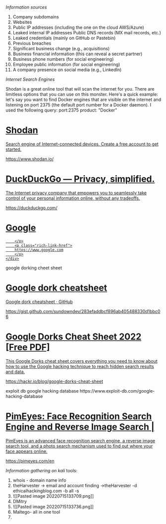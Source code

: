 *Information sources* 

1. Company subdomains 
2. Websites 
3. Public IP addresses (including the one on the cloud AWS/Azure) 
4. Leaked internal IP addresses Public DNS records (MX mail records, etc.)
5.  Leaked credentials (mainly on GitHub or Pastebin) 
6. Previous breaches 
7. Significant business change (e.g., acquisitions) 
8. Business financial information (this can reveal a secret partner) 
9. Business phone numbers (for social engineering) 
10. Employee public information (for social engineering) 
11. A company presence on social media (e.g., LinkedIn)


*Internet Search Engines*

Shodan is a great online tool that will scan the internet for you. There are limitless options that you can use on this monster. Here's a quick example: let's say you want to find Docker engines that are visible on the internet and listening on port 2375 (the default port number for a Docker daemon).  I used the following query: port:2375 product: "Docker"
<div class="rich-link-card-container"><a class="rich-link-card" href="https://www.shodan.io/" target="_blank">
	<div class="rich-link-image-container">
		<div class="rich-link-image" style="background-image: url('https://www.shodan.io/static/img/opengraph.png')">
	</div>
	</div>
	<div class="rich-link-card-text">
		<h1 class="rich-link-card-title">Shodan</h1>
		<p class="rich-link-card-description">
		Search engine of Internet-connected devices. Create a free account to get started.
		</p>
		<p class="rich-link-href">
		https://www.shodan.io/
		</p>
	</div>
</a></div>


<div class="rich-link-card-container"><a class="rich-link-card" href="https://duckduckgo.com/" target="_blank">
	<div class="rich-link-image-container">
		<div class="rich-link-image" style="background-image: url('https://duckduckgo.com/assets/logo_social-media.png')">
	</div>
	</div>
	<div class="rich-link-card-text">
		<h1 class="rich-link-card-title">DuckDuckGo — Privacy, simplified.</h1>
		<p class="rich-link-card-description">
		The Internet privacy company that empowers you to seamlessly take control of your personal information online, without any tradeoffs.
		</p>
		<p class="rich-link-href">
		https://duckduckgo.com/
		</p>
	</div>
</a></div>


<div class="rich-link-card-container"><a class="rich-link-card" href="https://www.google.com" target="_blank">
	<div class="rich-link-image-container">
		<div class="rich-link-image" style="background-image: url('https://www.google.com/favicon.ico')">
	</div>
	</div>
	<div class="rich-link-card-text">
		<h1 class="rich-link-card-title">Google</h1>
		<p class="rich-link-card-description">
		
		</p>
		<p class="rich-link-href">
		https://www.google.com
		</p>
	</div>
</a></div>

google dorking cheet sheet

<div class="rich-link-card-container"><a class="rich-link-card" href="https://gist.github.com/sundowndev/283efaddbcf896ab405488330d1bbc06" target="_blank">
	<div class="rich-link-image-container">
		<div class="rich-link-image" style="background-image: url('/render?uri=https%3A%2F%2Fgist.github.com%2Fsundowndev%2F283efaddbcf896ab405488330d1bbc06')">
	</div>
	</div>
	<div class="rich-link-card-text">
		<h1 class="rich-link-card-title">Google dork cheatsheet</h1>
		<p class="rich-link-card-description">
		Google dork cheatsheet · GitHub
		</p>
		<p class="rich-link-href">
		https://gist.github.com/sundowndev/283efaddbcf896ab405488330d1bbc06
		</p>
	</div>
</a></div>

<div class="rich-link-card-container"><a class="rich-link-card" href="https://hackr.io/blog/google-dorks-cheat-sheet" target="_blank">
	<div class="rich-link-image-container">
		<div class="rich-link-image" style="background-image: url('https://hackr.io/blog/google-dorks-cheat-sheet/thumbnail/large')">
	</div>
	</div>
	<div class="rich-link-card-text">
		<h1 class="rich-link-card-title">Google Dorks Cheat Sheet 2022 [Free PDF]</h1>
		<p class="rich-link-card-description">
		This Google Dorks cheat sheet covers everything you need to know about how to use the Google hacking technique to reach hidden search results and data.
		</p>
		<p class="rich-link-href">
		https://hackr.io/blog/google-dorks-cheat-sheet
		</p>
	</div>
</a></div>
exploit db google hacking database
https://www.exploit-db.com/google-hacking-database


<div class="rich-link-card-container"><a class="rich-link-card" href="https://pimeyes.com/en " target="_blank">
	<div class="rich-link-image-container">
		<div class="rich-link-image" style="background-image: url('https://pimeyes.com/files/images/for_individuals_white.png')">
	</div>
	</div>
	<div class="rich-link-card-text">
		<h1 class="rich-link-card-title">PimEyes: Face Recognition Search Engine and Reverse Image Search |</h1>
		<p class="rich-link-card-description">
		PimEyes is an advanced face recognition search engine, a reverse image search tool, and a photo search mechanism used to find out where your face appears online.
		</p>
		<p class="rich-link-href">
		https://pimeyes.com/en 
		</p>
	</div>
</a></div>



*Information gathering on kali*
tools:
1. whois - domain name info
2. theHarvester -> email and account finding ->theHarvester -d ethicalhackingblog.com -b all -s
3. ![[Pasted image 20220715133709.png]]
4. DMitry
5. ![[Pasted image 20220715133736.png]]
6. Maltego- all in one tool
7. 
